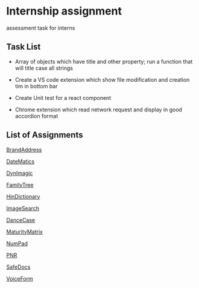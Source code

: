 # Internship assignment

assessment task for interns

## Task List

- Array of objects which have title and other property; run a function that will title case all strings

- Create a VS code extension which show file modification and creation tim in bottom bar

- Create Unit test for a react component

- Chrome extension which read network request and display in good accordion format

## List of Assignments

[BrandAddress](assigments/markdown/AuthenticInfo.md)  

[DateMatics](assigments/markdown/DateMatics.md)

[DynImagic](assigments/markdown/DynImagic.md)

[FamilyTree](assigments/markdown/FamilyTree.md)

[HinDictionary](assigments/markdown/HinDictionary.md)

[ImageSearch](assigments/markdown/ImageSearch.md)

[DanceCase](assigments/markdown/DanceCase.md)

[MaturityMatrix](assigments/markdown/MaturityMatrix.md)

[NumPad](assigments/markdown/NumPad.md)

[PNR](assigments/markdown/PNR_PWA.md)

[SafeDocs](assigments/markdown/SafeDocs.md)

[VoiceForm](assigments/markdown/VoiceForm.md)
